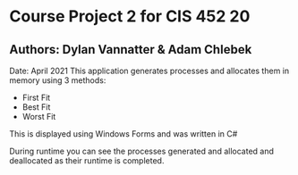 # Course Project 2 for CIS 452 20
 ## Authors: Dylan Vannatter & Adam Chlebek
  Date: April 2021
  This application generates processes and allocates them in memory using 3 methods:
 * First Fit
 * Best Fit
 * Worst Fit
  
  
  This is displayed using Windows Forms and was written in C#
  
  
  During runtime you can see the processes generated and allocated and deallocated as their
    runtime is completed. 
